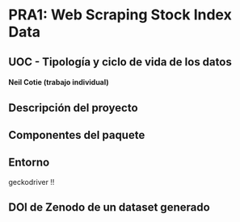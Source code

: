 # PRA1: Web Scraping Stock Index Data
## UOC - Tipología y ciclo de vida de los datos
#### Neil Cotie (trabajo individual)

## Descripción del proyecto


## Componentes del paquete


## Entorno

geckodriver !!

## DOI de Zenodo de un dataset generado